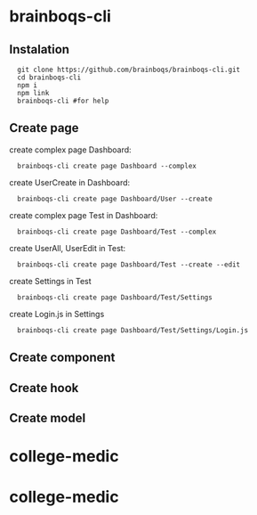 # brainboqs-cli

## Instalation

```
  git clone https://github.com/brainboqs/brainboqs-cli.git
  cd brainboqs-cli
  npm i
  npm link
  brainboqs-cli #for help
```

## Create page


create complex page Dashboard:
```
  brainboqs-cli create page Dashboard --complex
```
create UserCreate in Dashboard:
```
  brainboqs-cli create page Dashboard/User --create
```
create complex page Test in Dashboard:
```
  brainboqs-cli create page Dashboard/Test --complex
```
create UserAll, UserEdit in Test:
```
  brainboqs-cli create page Dashboard/Test --create --edit
```
create Settings in Test
```
  brainboqs-cli create page Dashboard/Test/Settings
```
create Login.js in Settings
```
  brainboqs-cli create page Dashboard/Test/Settings/Login.js
```


## Create component

## Create hook
## Create model
# college-medic
# college-medic
